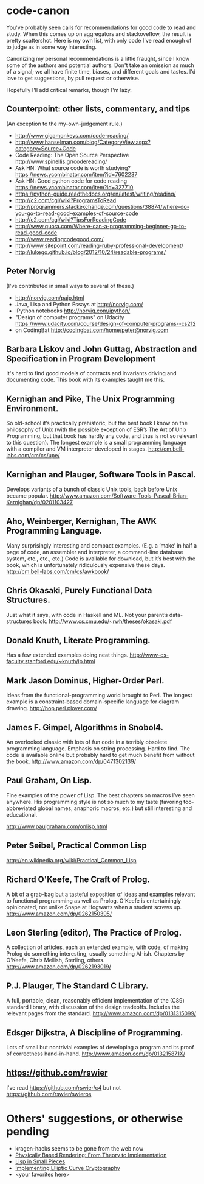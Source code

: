 # code-canon

You've probably seen calls for recommendations for good code to read
and study. When this comes up on aggregators and stackoveflow, the
result is pretty scattershot. Here is my own list, with only code I've
read enough of to judge as in some way interesting.

Canonizing my personal recommendations is a little fraught, since I
know some of the authors and potential authors. Don't take an omission
as much of a signal; we all have finite time, biases, and different
goals and tastes. I'd love to get suggestions, by pull request or
otherwise.

Hopefully I'll add critical remarks, though I'm lazy.

## Counterpoint: other lists, commentary, and tips

(An exception to the my-own-judgement rule.)

* http://www.gigamonkeys.com/code-reading/
* http://www.hanselman.com/blog/CategoryView.aspx?category=Source+Code
* Code Reading: The Open Source Perspective http://www.spinellis.gr/codereading/
* Ask HN: What source code is worth studying? https://news.ycombinator.com/item?id=7602237
* Ask HN: Good python code for code reading https://news.ycombinator.com/item?id=327710
* https://python-guide.readthedocs.org/en/latest/writing/reading/
* http://c2.com/cgi/wiki?ProgramsToRead
* http://programmers.stackexchange.com/questions/38874/where-do-you-go-to-read-good-examples-of-source-code
* http://c2.com/cgi/wiki?TipsForReadingCode
* http://www.quora.com/Where-can-a-programming-beginner-go-to-read-good-code
* http://www.readingcodegood.com/
* http://www.sitepoint.com/reading-ruby-professional-development/
* http://lukego.github.io/blog/2012/10/24/readable-programs/

## Peter Norvig

(I've contributed in small ways to several of these.)

* http://norvig.com/paip.html
* Java, Lisp and Python Essays at http://norvig.com/
* IPython notebooks http://norvig.com/ipython/
* "Design of computer programs" on Udacity https://www.udacity.com/course/design-of-computer-programs--cs212
* on CodingBat http://codingbat.com/home/peter@norvig.com

## Barbara Liskov and John Guttag, Abstraction and Specification in Program Development

It's hard to find good models of contracts and invariants driving and
documenting code. This book with its examples taught me this.

## Kernighan and Pike, The Unix Programming Environment.

So old-school it’s practically prehistoric, but the best book I know
on the philosophy of Unix (with the possible exception of ESR’s The
Art of Unix Programming, but that book has hardly any code, and thus
is not so relevant to this question). The longest example is a small
programming language with a compiler and VM interpreter developed in
stages. http://cm.bell-labs.com/cm/cs/upe/

## Kernighan and Plauger, Software Tools in Pascal.

Develops variants of a bunch of classic Unix tools, back before Unix
became
popular. http://www.amazon.com/Software-Tools-Pascal-Brian-Kernighan/dp/0201103427

## Aho, Weinberger, Kernighan, The AWK Programming Language.

Many surprisingly interesting and compact examples. (E.g. a ‘make’ in
half a page of code, an assembler and interpreter, a command-line
database system, etc., etc., etc.) Code is available for download, but
it’s best with the book, which is unfortunately ridiculously expensive
these days. http://cm.bell-labs.com/cm/cs/awkbook/

## Chris Okasaki, Purely Functional Data Structures.

Just what it says, with code in Haskell and ML. Not your parent’s
data-structures book. http://www.cs.cmu.edu/~rwh/theses/okasaki.pdf

## Donald Knuth, Literate Programming.

Has a few extended examples doing neat
things. http://www-cs-faculty.stanford.edu/~knuth/lp.html

## Mark Jason Dominus, Higher-Order Perl.

Ideas from the functional-programming world brought to Perl. The
longest example is a constraint-based domain-specific language for
diagram drawing. http://hop.perl.plover.com/

## James F. Gimpel, Algorithms in Snobol4.

An overlooked classic with lots of fun code in a terribly obsolete
programming language. Emphasis on string processing. Hard to find. The
code is available online but probably hard to get much benefit from
without the book. http://www.amazon.com/dp/0471302139/

## Paul Graham, On Lisp.

Fine examples of the power of Lisp. The best chapters on macros I’ve
seen anywhere. His programming style is not so much to my taste
(favoring too-abbreviated global names, anaphoric macros, etc.) but
still interesting and educational.

http://www.paulgraham.com/onlisp.html

## Peter Seibel, Practical Common Lisp

http://en.wikipedia.org/wiki/Practical_Common_Lisp

## Richard O'Keefe, The Craft of Prolog.

A bit of a grab-bag but a tasteful exposition of ideas and examples
relevant to functional programming as well as Prolog. O'Keefe is
entertainingly opinionated, not unlike Snape at Hogwarts when a
student screws up. http://www.amazon.com/dp/0262150395/

## Leon Sterling (editor), The Practice of Prolog.

A collection of articles, each an extended example, with code, of
making Prolog do something interesting, usually something
AI-ish. Chapters by O'Keefe, Chris Mellish, Sterling,
others. http://www.amazon.com/dp/0262193019/

## P.J. Plauger, The Standard C Library.

A full, portable, clean, reasonably efficient implementation of the
(C89) standard library, with discussion of the design tradeoffs. Includes
the relevant pages from the standard.
http://www.amazon.com/dp/0131315099/

## Edsger Dijkstra, A Discipline of Programming.

Lots of small but nontrivial examples of developing a program and its
proof of correctness
hand-in-hand. http://www.amazon.com/dp/013215871X/

## https://github.com/rswier

I've read https://github.com/rswier/c4 but not
https://github.com/rswier/swieros

# Others' suggestions, or otherwise pending

* kragen-hacks seems to be gone from the web now
* [Physically Based Rendering: From Theory to Implementation](http://www.pbrt.org/)
* [Lisp in Small Pieces](http://pagesperso-systeme.lip6.fr/Christian.Queinnec/WWW/LiSP.html)
* [Implementing Elliptic Curve Cryptography](http://www.manning.com/rosing/)
* &lt;your favorites here&gt;
